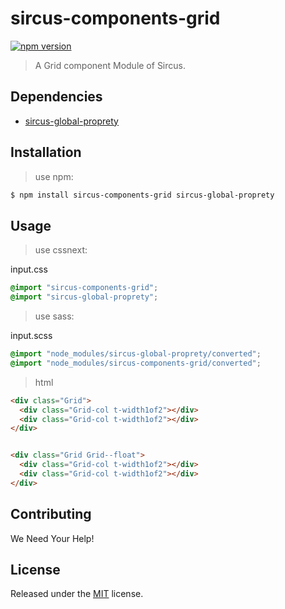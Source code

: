# sircus-components-grid

[![npm version](https://img.shields.io/npm/v/sircus-components-grid.svg?style=flat)](https://www.npmjs.com/package/sircus-components-grid)

> A Grid component Module of Sircus.

## Dependencies
- [sircus-global-proprety](https://github.com/sircus/global-property)


## Installation

> use npm:

```bash
$ npm install sircus-components-grid sircus-global-proprety
```

## Usage

> use cssnext:

input.css
```css
@import "sircus-components-grid";
@import "sircus-global-proprety";
```

> use sass:

input.scss
```css
@import "node_modules/sircus-global-proprety/converted";
@import "node_modules/sircus-components-grid/converted";
```


> html

```html
<div class="Grid">
  <div class="Grid-col t-width1of2"></div>
  <div class="Grid-col t-width1of2"></div>
</div>


<div class="Grid Grid--float">
  <div class="Grid-col t-width1of2"></div>
  <div class="Grid-col t-width1of2"></div>
</div>
```


## Contributing

We Need Your Help!


## License
Released under the [MIT](https://github.com/sircus/license/blob/master/LICENSE) license.

